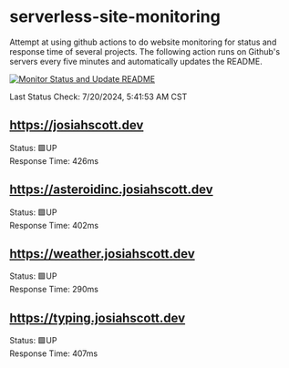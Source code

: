 # serverless-site-monitoring
Attempt at using github actions to do website monitoring for status and response time of several projects. The following action runs on Github's servers every five minutes and automatically updates the README.  

[![Monitor Status and Update README](https://github.com/JosiahSco/serverless-site-monitoring/actions/workflows/monitor.yaml/badge.svg)](https://github.com/JosiahSco/serverless-site-monitoring/actions/workflows/monitor.yaml)

Last Status Check: 7/20/2024, 5:41:53 AM CST

## https://josiahscott.dev
Status: 🟩UP  
Response Time: 426ms

## https://asteroidinc.josiahscott.dev
Status: 🟩UP  
Response Time: 402ms

## https://weather.josiahscott.dev
Status: 🟩UP  
Response Time: 290ms

## https://typing.josiahscott.dev
Status: 🟩UP  
Response Time: 407ms

